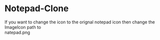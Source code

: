 # Notepad-Clone
If you want to change the icon to the orignal notepad icon then change the ImageIcon path to <br>
natepad.png
